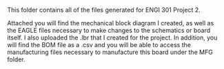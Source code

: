 This folder contains all of the files generated for ENGI 301 Project 2.

Attached you will find the mechanical block diagram I created, as well as the EAGLE files necessary to make changes to the schematics or board itself.
I also uploaded the .lbr that I created for the project. In addition, you will find the BOM file as a .csv and you will be able to access the 
manufacturing files necessary to manufacture this board under the MFG folder. 
